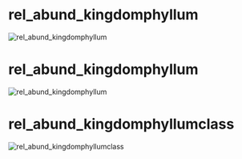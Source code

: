 

# rel_abund_kingdomphyllum
![rel_abund_kingdomphyllum](/images/rel_abund_kingdomphyllum.png)


# rel_abund_kingdomphyllum
![rel_abund_kingdomphyllum](/images/rel_abund_kingdomphyllum.png)


# rel_abund_kingdomphyllumclass
![rel_abund_kingdomphyllumclass](/images/rel_abund_kingdomphyllumclass.png)
